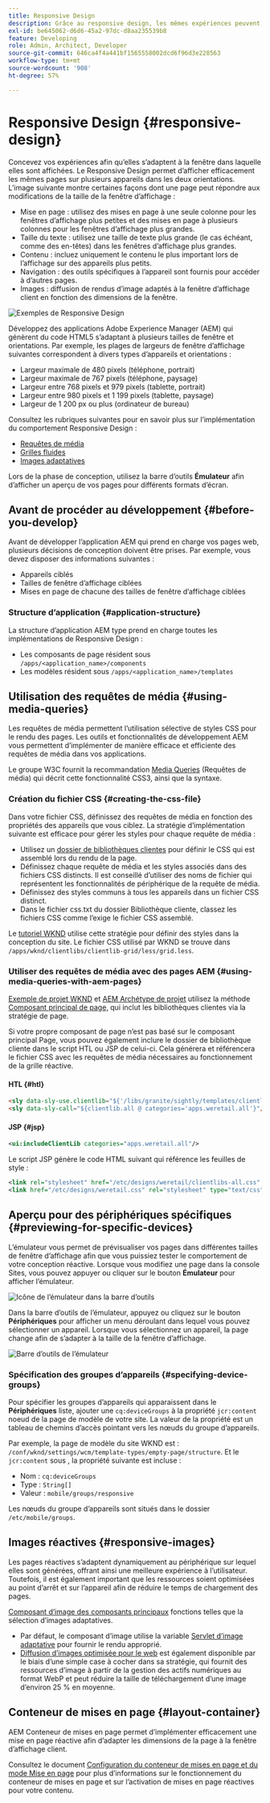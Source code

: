 ```yaml
---
title: Responsive Design
description: Grâce au responsive design, les mêmes expériences peuvent être affichées efficacement sur plusieurs appareils selon plusieurs orientations.
exl-id: be645062-d6d6-45a2-97dc-d8aa235539b8
feature: Developing
role: Admin, Architect, Developer
source-git-commit: 646ca4f4a441bf1565558002dcd6f96d3e228563
workflow-type: tm+mt
source-wordcount: '908'
ht-degree: 57%

---
```


# Responsive Design {#responsive-design}

Concevez vos expériences afin qu’elles s’adaptent à la fenêtre dans laquelle elles sont affichées. Le Responsive Design permet d’afficher efficacement les mêmes pages sur plusieurs appareils dans les deux orientations. L’image suivante montre certaines façons dont une page peut répondre aux modifications de la taille de la fenêtre d’affichage :

* Mise en page : utilisez des mises en page à une seule colonne pour les fenêtres d’affichage plus petites et des mises en page à plusieurs colonnes pour les fenêtres d’affichage plus grandes.
* Taille du texte : utilisez une taille de texte plus grande (le cas échéant, comme des en-têtes) dans les fenêtres d’affichage plus grandes.
* Contenu : incluez uniquement le contenu le plus important lors de l’affichage sur des appareils plus petits.
* Navigation : des outils spécifiques à l’appareil sont fournis pour accéder à d’autres pages.
* Images : diffusion de rendus d’image adaptés à la fenêtre d’affichage client en fonction des dimensions de la fenêtre.

![Exemples de Responsive Design](assets/responsive-example.png)

Développez des applications Adobe Experience Manager (AEM) qui génèrent du code HTML5 s’adaptant à plusieurs tailles de fenêtre et orientations. Par exemple, les plages de largeurs de fenêtre d’affichage suivantes correspondent à divers types d’appareils et orientations :

* Largeur maximale de 480 pixels (téléphone, portrait)
* Largeur maximale de 767 pixels (téléphone, paysage)
* Largeur entre 768 pixels et 979 pixels (tablette, portrait)
* Largeur entre 980 pixels et 1 199 pixels (tablette, paysage)
* Largeur de 1 200 px ou plus (ordinateur de bureau)

Consultez les rubriques suivantes pour en savoir plus sur l’implémentation du comportement Responsive Design :

* [Requêtes de média](#using-media-queries)
* [Grilles fluides](#developing-a-fluid-grid)
* [Images adaptatives](#using-adaptive-images)

Lors de la phase de conception, utilisez la barre d’outils **Émulateur** afin d’afficher un aperçu de vos pages pour différents formats d’écran.

## Avant de procéder au développement {#before-you-develop}

Avant de développer l’application AEM qui prend en charge vos pages web, plusieurs décisions de conception doivent être prises. Par exemple, vous devez disposer des informations suivantes :

* Appareils ciblés
* Tailles de fenêtre d’affichage ciblées
* Mises en page de chacune des tailles de fenêtre d’affichage ciblées

### Structure d’application {#application-structure}

La structure d’application AEM type prend en charge toutes les implémentations de Responsive Design :

* Les composants de page résident sous `/apps/<application_name>/components`
* Les modèles résident sous `/apps/<application_name>/templates`

## Utilisation des requêtes de média {#using-media-queries}

Les requêtes de média permettent l’utilisation sélective de styles CSS pour le rendu des pages. Les outils et fonctionnalités de développement AEM vous permettent d’implémenter de manière efficace et efficiente des requêtes de média dans vos applications.

Le groupe W3C fournit la recommandation [Media Queries](https://www.w3.org/TR/css3-mediaqueries/) (Requêtes de média) qui décrit cette fonctionnalité CSS3, ainsi que la syntaxe.

### Création du fichier CSS {#creating-the-css-file}

Dans votre fichier CSS, définissez des requêtes de média en fonction des propriétés des appareils que vous ciblez. La stratégie d’implémentation suivante est efficace pour gérer les styles pour chaque requête de média :

* Utilisez un [dossier de bibliothèques clientes](clientlibs.md) pour définir le CSS qui est assemblé lors du rendu de la page.
* Définissez chaque requête de média et les styles associés dans des fichiers CSS distincts. Il est conseillé d’utiliser des noms de fichier qui représentent les fonctionnalités de périphérique de la requête de média.
* Définissez des styles communs à tous les appareils dans un fichier CSS distinct.
* Dans le fichier css.txt du dossier Bibliothèque cliente, classez les fichiers CSS comme l’exige le fichier CSS assemblé.

Le [tutoriel WKND](develop-wknd-tutorial.md) utilise cette stratégie pour définir des styles dans la conception du site. Le fichier CSS utilisé par WKND se trouve dans `/apps/wknd/clientlibs/clientlib-grid/less/grid.less`.

### Utiliser des requêtes de média avec des pages AEM {#using-media-queries-with-aem-pages}

[Exemple de projet WKND](/help/implementing/developing/introduction/develop-wknd-tutorial.md) et [AEM Archétype de projet](https://experienceleague.adobe.com/docs/experience-manager-core-components/using/developing/archetype/overview.html?lang=fr) utilisez la méthode [Composant principal de page,](https://experienceleague.adobe.com/docs/experience-manager-core-components/using/wcm-components/page.html) qui inclut les bibliothèques clientes via la stratégie de page.

Si votre propre composant de page n’est pas basé sur le composant principal Page, vous pouvez également inclure le dossier de bibliothèque cliente dans le script HTL ou JSP de celui-ci. Cela générera et référencera le fichier CSS avec les requêtes de média nécessaires au fonctionnement de la grille réactive.

#### HTL {#htl}

```html
<sly data-sly-use.clientlib="${'/libs/granite/sightly/templates/clientlib.html'}">
<sly data-sly-call="${clientlib.all @ categories='apps.weretail.all'}"/>
```

#### JSP {#jsp}

```xml
<ui:includeClientLib categories="apps.weretail.all"/>
```

Le script JSP génère le code HTML suivant qui référence les feuilles de style :

```xml
<link rel="stylesheet" href="/etc/designs/weretail/clientlibs-all.css" type="text/css">
<link href="/etc/designs/weretail.css" rel="stylesheet" type="text/css">
```

## Aperçu pour des périphériques spécifiques {#previewing-for-specific-devices}

L’émulateur vous permet de prévisualiser vos pages dans différentes tailles de fenêtre d’affichage afin que vous puissiez tester le comportement de votre conception réactive. Lorsque vous modifiez une page dans la console Sites, vous pouvez appuyer ou cliquer sur le bouton **Émulateur** pour afficher l’émulateur.

![Icône de l’émulateur dans la barre d’outils](assets/emulator-icon.png)

Dans la barre d’outils de l’émulateur, appuyez ou cliquez sur le bouton **Périphériques** pour afficher un menu déroulant dans lequel vous pouvez sélectionner un appareil. Lorsque vous sélectionnez un appareil, la page change afin de s’adapter à la taille de la fenêtre d’affichage.

![Barre d’outils de l’émulateur](assets/emulator.png)

### Spécification des groupes d’appareils {#specifying-device-groups}

Pour spécifier les groupes d’appareils qui apparaissent dans le **Périphériques** liste, ajouter une `cq:deviceGroups` à la propriété `jcr:content` noeud de la page de modèle de votre site. La valeur de la propriété est un tableau de chemins d’accès pointant vers les nœuds du groupe d’appareils.

Par exemple, la page de modèle du site WKND est : `/conf/wknd/settings/wcm/template-types/empty-page/structure`. Et le `jcr:content` sous , la propriété suivante est incluse :

* Nom : `cq:deviceGroups`
* Type : `String[]`
* Valeur : `mobile/groups/responsive`

Les nœuds du groupe d’appareils sont situés dans le dossier `/etc/mobile/groups`.

## Images réactives {#responsive-images}

Les pages réactives s’adaptent dynamiquement au périphérique sur lequel elles sont générées, offrant ainsi une meilleure expérience à l’utilisateur. Toutefois, il est également important que les ressources soient optimisées au point d’arrêt et sur l’appareil afin de réduire le temps de chargement des pages.

[Composant d’image des composants principaux](https://experienceleague.adobe.com/docs/experience-manager-core-components/using/wcm-components/image.html?lang=fr) fonctions telles que la sélection d’images adaptatives.

* Par défaut, le composant d’image utilise la variable [Servlet d’image adaptative](https://experienceleague.adobe.com/docs/experience-manager-core-components/using/developing/adaptive-image-servlet.html) pour fournir le rendu approprié.
* [Diffusion d’images optimisée pour le web](https://experienceleague.adobe.com/docs/experience-manager-core-components/using/developing/web-optimized-image-delivery.html?lang=fr) est également disponible par le biais d’une simple case à cocher dans sa stratégie, qui fournit des ressources d’image à partir de la gestion des actifs numériques au format WebP et peut réduire la taille de téléchargement d’une image d’environ 25 % en moyenne.

## Conteneur de mises en page {#layout-container}

AEM Conteneur de mises en page permet d’implémenter efficacement une mise en page réactive afin d’adapter les dimensions de la page à la fenêtre d’affichage client.

Consultez le document [Configuration du conteneur de mises en page et du mode Mise en page](/help/sites-cloud/administering/responsive-layout.md) pour plus d’informations sur le fonctionnement du conteneur de mises en page et sur l’activation de mises en page réactives pour votre contenu.
